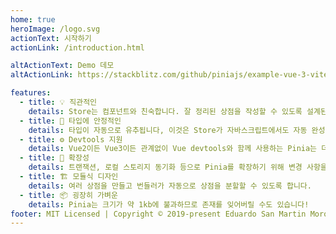 ```yaml
---
home: true
heroImage: /logo.svg
actionText: 시작하기
actionLink: /introduction.html

altActionText: Demo 데모
altActionLink: https://stackblitz.com/github/piniajs/example-vue-3-vite

features:
  - title: 💡 직관적인
    details: Store는 컴포넌트와 친숙합니다. 잘 정리된 상점을 작성할 수 있도록 설계된 API입니다.
  - title: 🔑 타입에 안정적인
    details: 타입이 자동으로 유추됩니다, 이것은 Store가 자바스크립트에서도 자동 완성 기능을 제공한다는 것을 의미합니다!
  - title: ⚙️ Devtools 지원
    details: Vue2이든 Vue3이든 관계없이 Vue devtools와 함께 사용하는 Pinia는 더 나은 개발 경험을 제공할 수 있습니다.
  - title: 🔌 확장성
    details: 트랜잭션, 로컬 스토리지 동기화 등으로 Pinia를 확장하기 위해 변경 사항을 저장하기 위해 반응합니다.
  - title: 🏗 모듈식 디자인
    details: 여러 상점을 만들고 번들러가 자동으로 상점을 분할할 수 있도록 합니다.
  - title: 📦 굉장히 가벼운
    details: Pinia는 크기가 약 1kb에 불과하므로 존재를 잊어버릴 수도 있습니다!
footer: MIT Licensed | Copyright © 2019-present Eduardo San Martin Morote
---
```


<ThemeToggle/>
<!-- <TestStore/> -->

<HomeSponsors />

<script setup>
import HomeSponsors from './.vitepress/components/HomeSponsors.vue'
import ThemeToggle from './.vitepress/components/ThemeToggle.vue'
// import TestStore from './.vitepress/components/TestStore.vue'
</script>

